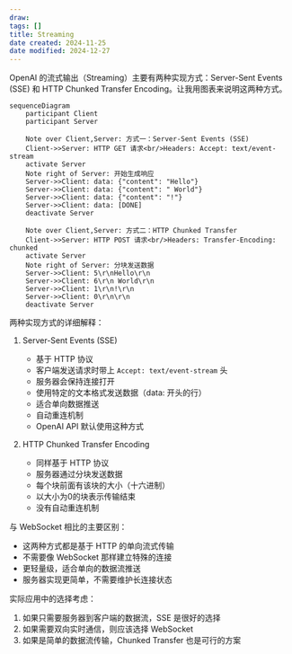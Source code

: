 ```yaml
---
draw:
tags: []
title: Streaming
date created: 2024-11-25
date modified: 2024-12-27
---
```


OpenAI 的流式输出（Streaming）主要有两种实现方式：Server-Sent Events (SSE) 和 HTTP Chunked Transfer Encoding。让我用图表来说明这两种方式。

```mermaid
sequenceDiagram
    participant Client
    participant Server
    
    Note over Client,Server: 方式一：Server-Sent Events (SSE)
    Client->>Server: HTTP GET 请求<br/>Headers: Accept: text/event-stream
    activate Server
    Note right of Server: 开始生成响应
    Server->>Client: data: {"content": "Hello"}
    Server->>Client: data: {"content": " World"}
    Server->>Client: data: {"content": "!"}
    Server->>Client: data: [DONE]
    deactivate Server
    
    Note over Client,Server: 方式二：HTTP Chunked Transfer
    Client->>Server: HTTP POST 请求<br/>Headers: Transfer-Encoding: chunked
    activate Server
    Note right of Server: 分块发送数据
    Server->>Client: 5\r\nHello\r\n
    Server->>Client: 6\r\n World\r\n
    Server->>Client: 1\r\n!\r\n
    Server->>Client: 0\r\n\r\n
    deactivate Server

```

两种实现方式的详细解释：

1. Server-Sent Events (SSE)
   - 基于 HTTP 协议
   - 客户端发送请求时带上 `Accept: text/event-stream` 头
   - 服务器会保持连接打开
   - 使用特定的文本格式发送数据（data: 开头的行）
   - 适合单向数据推送
   - 自动重连机制
   - OpenAI API 默认使用这种方式

2. HTTP Chunked Transfer Encoding
   - 同样基于 HTTP 协议
   - 服务器通过分块发送数据
   - 每个块前面有该块的大小（十六进制）
   - 以大小为0的块表示传输结束
   - 没有自动重连机制

与 WebSocket 相比的主要区别：

- 这两种方式都是基于 HTTP 的单向流式传输
- 不需要像 WebSocket 那样建立特殊的连接
- 更轻量级，适合单向的数据流推送
- 服务器实现更简单，不需要维护长连接状态

实际应用中的选择考虑：

1. 如果只需要服务器到客户端的数据流，SSE 是很好的选择
2. 如果需要双向实时通信，则应该选择 WebSocket
3. 如果是简单的数据流传输，Chunked Transfer 也是可行的方案
